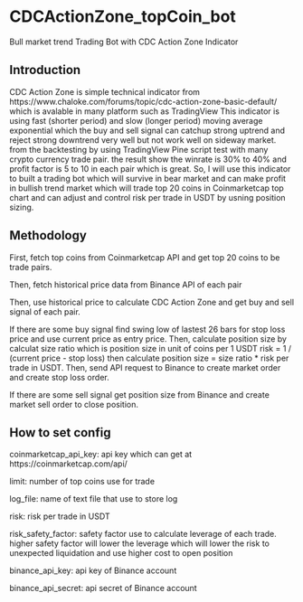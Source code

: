 # CDCActionZone_topCoin_bot
Bull market trend Trading Bot with CDC Action Zone Indicator
<h2>Introduction</h2>
<p> CDC Action Zone is simple technical indicator from https://www.chaloke.com/forums/topic/cdc-action-zone-basic-default/ which is avalable in many platform such as TradingView
This indicator is using fast (shorter period) and slow (longer period) moving average exponential which the buy and sell signal can catchup strong uptrend and reject strong downtrend very well but not work well on sideway market. from the backtesting by using TradingView Pine script test with many crypto currency trade pair.
the result show the winrate is 30% to 40% and profit factor is 5 to 10 in each pair which is great. So, I will use this indicator to built a trading bot which will survive in bear market and can make profit in bullish trend market which will trade top 20 coins in Coinmarketcap top chart and can adjust and control risk per trade in USDT by usning position sizing. </p>
<h2>Methodology</h2>
<p> First, fetch top coins from Coinmarketcap API and get top 20 coins to be trade pairs.</p>
<p> Then, fetch historical price data from Binance API of each pair </p>
<p> Then, use historical price to calculate CDC Action Zone and get buy and sell signal of each pair. </p>
<p> If there are some buy signal find swing low of lastest 26 bars for stop loss price and use current price as entry price. Then, calculate position size by calculat size ratio which is position size in unit of coins per 1 USDT risk = 1 / (current price - stop loss) then calculate position size = size ratio * risk per trade in USDT. Then, send API request to Binance to create market order and create stop loss order. </p>
<p> If there are some sell signal get position size from Binance and create market sell order to close position. </p>
<h2>How to set config</h2>
<p> coinmarketcap_api_key: api key which can get at https://coinmarketcap.com/api/ </p>
<p> limit: number of top coins use for trade </p>
<p> log_file: name of text file that use to store log </p>
<p> risk: risk per trade in USDT </p>
<p> risk_safety_factor: safety factor use to calculate leverage of each trade. higher safety factor will lower the leverage which will lower the risk to unexpected liquidation and use higher cost to open position </p>
<p> binance_api_key: api key of Binance account </p>
<p> binance_api_secret: api secret of Binance account </p>
